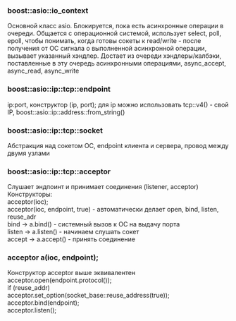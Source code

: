 ### boost::asio::io_context
Основной класс asio. Блокируется, пока есть асинхронные операции в очереди. Общается с операционной системой, использует select, poll, epoll, чтобы понимать, когда готовы сокеты к read/write - после получения от ОС сигнала о выполненной асинхронной операции, вызывает указанный хэндлер. Достает из очереди хэндлеры/калбэки, поставленные в эту очередь асинхронными операциями, async_accept, async_read, async_write

### boost::asio::ip::tcp::endpoint
ip:port, конструктор (ip, port); для ip можно использовать tcp::v4() - свой IP, boost::asio::ip::address::from_string()  

### boost::asio::ip::tcp::socket 
Абстракция над сокетом ОС, endpoint клиента и сервера, провод между двумя узлами

### boost::asio::ip::tcp::acceptor
Слушает эндпоинт и принимает соединения (listener, acceptor)  
Конструкторы:  
acceptor(ioc);  
acceptor(ioc, endpoint, true) - автоматически делает open, bind, listen, reuse_adr  
bind -> a.bind() - системный вызов к ОС на выдачу порта  
listen -> a.listen() - начинаем слушать сокет  
accept -> a.accept() - принять соединение  

### acceptor a(ioc, endpoint);  
Конструктор acceptor выше эквивалентен  
acceptor.open(endpoint.protocol());  
if (reuse_addr)  
acceptor.set_option(socket_base::reuse_address(true));  
acceptor.bind(endpoint);  
acceptor.listen();  
